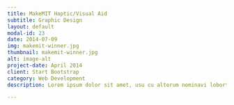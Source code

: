 ```yaml
---
title: MakeMIT Haptic/Visual Aid
subtitle: Graphic Design
layout: default
modal-id: 23
date: 2014-07-09
img: makemit-winner.jpg
thumbnail: makemit-winner.jpg
alt: image-alt
project-date: April 2014
client: Start Bootstrap
category: Web Development
description: Lorem ipsum dolor sit amet, usu cu alterum nominavi lobortis. At duo novum diceret. Tantas apeirian vix et, usu sanctus postulant inciderint ut, populo diceret necessitatibus in vim. Cu eum dicam feugiat noluisse.

---
```

